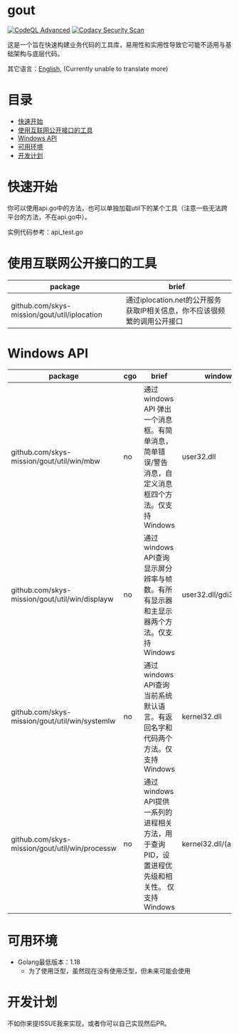 # gout

[![CodeQL Advanced](https://github.com/skys-mission/gout/actions/workflows/codeql.yml/badge.svg)](https://github.com/skys-mission/gout/actions/workflows/codeql.yml)
[![Codacy Security Scan](https://github.com/skys-mission/gout/actions/workflows/codacy.yml/badge.svg)](https://github.com/skys-mission/gout/actions/workflows/codacy.yml)

这是一个旨在快速构建业务代码的工具库，易用性和实用性导致它可能不适用与基础架构与底层代码。

其它语言：[English](README.md), (Currently unable to translate more)

# 目录

<!-- TOC -->

* [快速开始](#快速开始)
* [使用互联网公开接口的工具](#使用互联网公开接口的工具)
* [Windows API](#windows-api)
* [可用环境](#可用环境)
* [开发计划](#开发计划)

<!-- TOC -->

# 快速开始

你可以使用api.go中的方法，也可以单独加载util下的某个工具（注意一些无法跨平台的方法，不在api.go中）。

实例代码参考：api_test.go

# 使用互联网公开接口的工具

| package                                      | brief                                        |
|----------------------------------------------|----------------------------------------------|
| github.com/skys-mission/gout/util/iplocation | 通过iplocation.net的公开服务获取IP相关信息，你不应该很频繁的调用公开接口 |

# Windows API

| package                                        | cgo | brief                                                       | windows api                 |
|------------------------------------------------|-----|-------------------------------------------------------------|-----------------------------|
| github.com/skys-mission/gout/util/win/mbw      | no  | 通过windows API 弹出一个消息框。有简单消息，简单错误/警告消息，自定义消息框四个方法。仅支持Windows | user32.dll                  |
| github.com/skys-mission/gout/util/win/displayw | no  | 通过windows API查询显示屏分辨率与帧数。有所有显示器和主显示器两个方法。仅支持Windows         | user32.dll/gdi32.dll        |
| github.com/skys-mission/gout/util/win/systemlw | no  | 通过windows API查询当前系统默认语言。有返回名字和代码两个方法。仅支持Windows             | kernel32.dll                |
| github.com/skys-mission/gout/util/win/processw | no  | 通过windows API提供一系列的进程相关方法，用于查询PID，设置进程优先级和相关性。  仅支持Windows  | kernel32.dll/(advapi32.dll) |

# 可用环境

- Golang最低版本：1.18
    - 为了使用泛型，虽然现在没有使用泛型，但未来可能会使用

# 开发计划

不如你来提ISSUE我来实现，或者你可以自己实现然后PR。